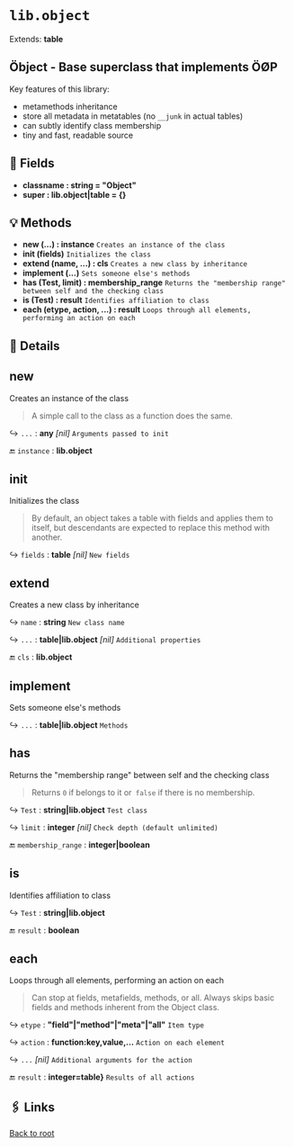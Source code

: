 # `lib.object`

Extends: **table**

## Öbject - Base superclass that implements ÖØP

Key features of this library:
+ metamethods inheritance
+ store all metadata in metatables (no `__junk` in actual tables)
+ can subtly identify class membership
+ tiny and fast, readable source

## 📜 Fields

+ **classname : string = "Object"**
+ **super : lib.object|table = {}**

## 💡 Methods

+ **new (...) : instance**
  `Creates an instance of the class`
+ **init (fields)**
  `Initializes the class`
+ **extend (name, ...) : cls**
  `Creates a new class by inheritance`
+ **implement (...)**
  `Sets someone else's methods`
+ **has (Test, limit) : membership_range**
  `Returns the "membership range" between self and the checking class`
+ **is (Test) : result**
  `Identifies affiliation to class`
+ **each (etype, action, ...) : result**
  `Loops through all elements, performing an action on each`

## 🧩 Details

## new

Creates an instance of the class

> A simple call to the class as a function does the same.

↪ `...` : **any** _[nil]_
`Arguments passed to init`

🔚 `instance` : **lib.object**

## init

Initializes the class

> By default, an object takes a table with fields and applies them to itself,
> but descendants are expected to replace this method with another.

↪ `fields` : **table** _[nil]_
`New fields`

## extend

Creates a new class by inheritance

↪ `name` : **string**
`New class name`

↪ `...` : **table|lib.object** _[nil]_
`Additional properties`

🔚 `cls` : **lib.object**

## implement

Sets someone else's methods

↪ `...` : **table|lib.object**
`Methods`

## has

Returns the "membership range" between self and the checking class

> Returns `0` if belongs to it or` false` if there is no membership.

↪ `Test` : **string|lib.object**
`Test class`

↪ `limit` : **integer** _[nil]_
`Check depth (default unlimited)`

🔚 `membership_range` : **integer|boolean**

## is

Identifies affiliation to class

↪ `Test` : **string|lib.object**

🔚 `result` : **boolean**

## each

Loops through all elements, performing an action on each

> Can stop at fields, metafields, methods, or all.
> Always skips basic fields and methods inherent from the Object class.

↪ `etype` : **"field"|"method"|"meta"|"all"**
`Item type`

↪ `action` : **function:key,value,...**
`Action on each element`

↪ `...` _[nil]_
`Additional arguments for the action`

🔚 `result` : **integer=table}**
`Results of all actions`

## 🖇️ Links

[Back to root](../doc/readme.md)
